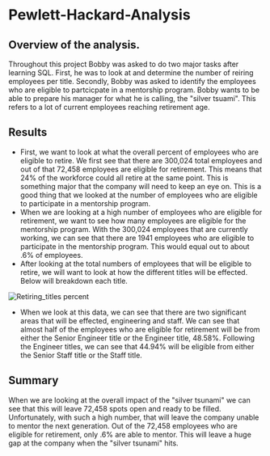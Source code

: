 # Pewlett-Hackard-Analysis

## Overview of the analysis.

 Throughout this project Bobby was asked to do two major tasks after learning SQL. First, he was to look at and determine the number of reiring employees per title. Secondly, Bobby was asked to identify the employees who are eligible to partcicpate in a mentorship program. Bobby wants to be able to prepare his manager for what he is calling, the "silver tsuami". This refers to a lot of current employees reaching retirement age. 

## Results
- First, we want to look at what the overall percent of employees who are eligible to retire. We first see that there are 300,024 total employees and out of that 72,458 employees are eligible for retirement. This means that 24% of the workforce could all retire at the same point. This is something major that the company will need to keep an eye on. This is a good thing that we looked at the number of employees who are eligible to participate in a mentorship program.
- When we are looking at a high number of employees who are eligible for retirement, we want to see how many employees are eligible for the mentorship program. With the 300,024 employees that are currently working, we can see that there are 1941 employees who are eligible to participate in the mentorship program. This would equal out to about .6% of employees. 
- After looking at the total numbers of employees that will be eligible to retire, we will want to look at how the different titles will be effected. Below will breakdown each title.

![Retiring_titles percent](https://user-images.githubusercontent.com/96198468/153769924-f14d29ec-bf93-40ad-bc6e-bb5714ce756c.PNG)

- When we look at this data, we can see that there are two significant areas that will be effected, engineering and staff. We can see that almost half of the employees who are eligible for retirement will be from either the Senior Engineer title or the Engineer title, 48.58%. Following the Engineer titles, we can see that 44.94% will be eligible from either the Senior Staff title or the Staff title.

## Summary
When we are looking at the overall impact of the "silver tsunami" we can see that this will leave 72,458 spots open and ready to be filled. Unfortunately, with such a high number, that will leave the company unable to mentor the next generation. Out of the 72,458 employees who are eligible for retirement, only .6% are able to mentor. This will leave a huge gap at the company when the "silver tsunami" hits. 
